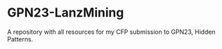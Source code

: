 # GPN23-LanzMining

A repository with all resources for my CFP submission to GPN23, Hidden Patterns. 